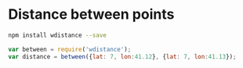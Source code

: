 # Distance between points

```sh
npm install wdistance --save
```

```js
var between = require('wdistance');
var distance = between({lat: 7, lon:41.12}, {lat: 7, lon:41.13});
```

